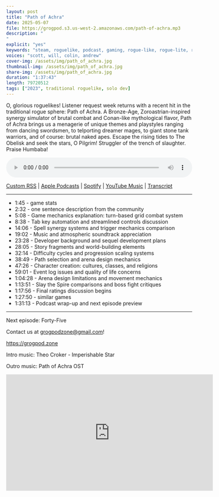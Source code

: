 ```yaml
---
layout: post
title: "Path of Achra"
date: 2025-05-07
file: https://grogpod.s3.us-west-2.amazonaws.com/path-of-achra.mp3
description: "
"
explicit: "yes" 
keywords: "steam, roguelike, podcast, gaming, rogue-like, rogue-lite, roguelite"
voices: "scott, will, colin, andrew"
cover-img: /assets/img/path_of_achra.jpg
thumbnail-img: /assets/img/path_of_achra.jpg
share-img: /assets/img/path_of_achra.jpg
duration: "1:37:43"
length: 79720512  
tags: ["2023", traditional roguelike, solo dev]
---
```


O, glorious roguelikes! Listener request week returns with a recent hit in the traditional rogue sphere: Path of Achra. A Bronze-Age, Zoroastrian-inspired synergy simulator of brutal combat and Conan-like mythological flavor, Path of Achra brings us a menagerie of unique themes and playstyles ranging from dancing swordsmen, to telporting dreamer mages, to giant stone tank warriors, and of course: brutal naked apes. Escape the rising tides to The Obelisk and seek the stars, O Pilgrim! Struggler of the trench of slaughter. Praise Humbaba!

<div class="container">
  <audio controls style="width: 100%;">
    <source src="https://grogpod.s3.us-west-2.amazonaws.com/path-of-achra.mp3" type="audio/mpeg">
  </audio>
</div>

[Custom RSS](https://grogpod.zone/feed.xml) | [Apple Podcasts](https://podcasts.apple.com/us/podcast/path-of-achra/id1650474911?i=1000706630640) | [Spotify](https://open.spotify.com/episode/3Z9R76SgKaEuXjZyh5ZmIi) | [YouTube Music](https://music.youtube.com/playlist?list=PL-ShOmyMvd4jYFChE6tgj0JYG8RKK4xe0) | [Transcript](https://github.com/ScottBurger/going_rogue_podcast/blob/master/docs/transcripts/path_of_achra.txt)

---
* 1:45 - game stats
* 2:32 - one sentence description from the community
* 5:08 - Game mechanics explanation: turn-based grid combat system
* 8:38 - Tab key automation and streamlined controls discussion
* 14:06 - Spell synergy systems and trigger mechanics comparison
* 19:02 - Music and atmospheric soundtrack appreciation
* 23:28 - Developer background and sequel development plans
* 28:05 - Story fragments and world-building elements
* 32:14 - Difficulty cycles and progression scaling systems
* 38:49 - Path selection and arena design mechanics
* 47:26 - Character creation: cultures, classes, and religions
* 59:01 - Event log issues and quality of life concerns
* 1:04:28 - Arena design limitations and movement mechanics
* 1:13:51 - Slay the Spire comparisons and boss fight critiques
* 1:17:56 - Final ratings discussion begins
* 1:27:50 - similar games
* 1:31:13 - Podcast wrap-up and next episode preview

---

Next episode: Forty-Five

Contact us at grogpodzone@gmail.com!

https://grogpod.zone

Intro music: Theo Croker - Imperishable Star

Outro music: Path of Achra OST

<div class="embed-responsive embed-responsive-16by9">
<iframe width="560" height="315" src="https://www.youtube.com/embed/eHwUvyXd-l0" title="YouTube video player" frameborder="0" allow="accelerometer; autoplay; clipboard-write; encrypted-media; gyroscope; picture-in-picture" allowfullscreen></iframe>
</div>
